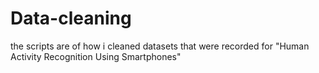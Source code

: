 # Data-cleaning
the scripts are of how i cleaned datasets that were recorded for "Human Activity Recognition Using Smartphones"
